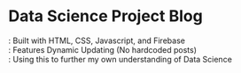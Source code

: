 # Data Science Project Blog
: Built with HTML, CSS, Javascript, and Firebase </br>
: Features Dynamic Updating (No hardcoded posts) </br>
: Using this to further my own understanding of Data Science
